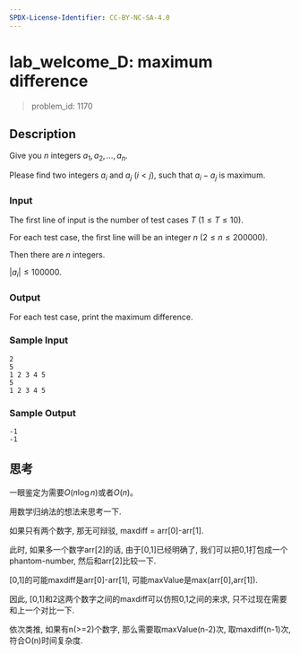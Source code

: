 ```yaml
---
SPDX-License-Identifier: CC-BY-NC-SA-4.0
---
```


# lab_welcome_D: maximum difference

> problem_id: 1170

## Description

Give you $n$ integers $a_1, a_2, \ldots, a_n$.

Please find two integers $a_i$ and $a_j$ $(i < j)$, such that $a_i - a_j$ is maximum.

### Input

The first line of input is the number of test cases $T$ $(1 \leq T \leq 10)$.

For each test case, the first line will be an integer $n$ $(2 \leq n \leq 200000)$.

Then there are $n$ integers.

$|a_i| \leq 100000$.

### Output

For each test case, print the maximum difference.

### Sample Input

``` log
2
5
1 2 3 4 5
5
1 2 3 4 5
```

### Sample Output

``` log
-1
-1
```

## 思考

一眼鉴定为需要$O(n \log n)$或者$O(n)$。

用数学归纳法的想法来思考一下.

如果只有两个数字, 那无可辩驳, maxdiff = arr[0]-arr[1].

此时, 如果多一个数字arr[2]的话, 由于[0,1]已经明确了, 我们可以把0,1打包成一个phantom-number, 然后和arr[2]比较一下.

[0,1]的可能maxdiff是arr[0]-arr[1], 可能maxValue是max(arr[0],arr[1]).

因此, [0,1]和2这两个数字之间的maxdiff可以仿照0,1之间的来求, 只不过现在需要和上一个对比一下.

依次类推, 如果有n(>=2)个数字, 那么需要取maxValue(n-2)次, 取maxdiff(n-1)次, 符合O(n)时间复杂度.
